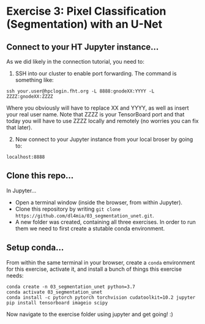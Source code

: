 # Exercise 3: Pixel Classification (Segmentation) with an U-Net

## Connect to your HT Jupyter instance...

As we did likely in the connection tutorial, you need to:

1. SSH into our cluster to enable port forwarding. The command is something like:

```
ssh your.user@hpclogin.fht.org -L 8888:gnodeXX:YYYY -L ZZZZ:gnodeXX:ZZZZ
```
Where you obviously will have to replace XX and YYYY, as well as insert your real user name. Note that ZZZZ is your TensorBoard port and that today you will have to
use ZZZZ locally and remotely (no worries you can fix that later).

2. Now connect to your Jupyter instance from your local broser by going to:
```
localhost:8888
```

## Clone this repo...
In Jupyter...
* Open a terminal window (inside the browser, from within Jupyter).
* Clone this repository by writing `git clone https://github.com/dl4mia/03_segmentation_unet.git`.
* A new folder was created, containing all three exercises. In order to run them we need to first create a stutable conda environment.

## Setup conda...

From within the same terminal in your browser, create a `conda` environment for this exercise, activate it, and install a bunch of things this exercise needs:

```
conda create -n 03_segmentation_unet python=3.7
conda activate 03_segmentation_unet
conda install -c pytorch pytorch torchvision cudatoolkit=10.2 jupyter
pip install tensorboard imageio scipy
```

Now navigate to the exercise folder using jupyter and get going! :)
